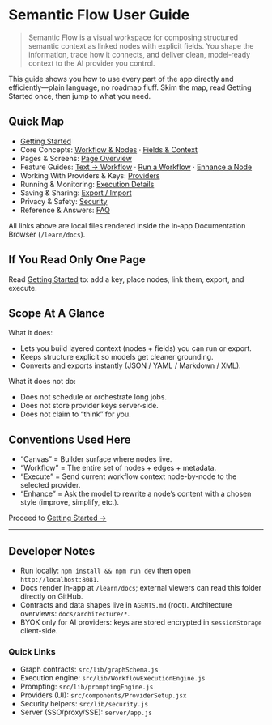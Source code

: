 # Semantic Flow User Guide

> Semantic Flow is a visual workspace for composing structured semantic context as linked nodes with explicit fields. You shape the information, trace how it connects, and deliver clean, model‑ready context to the AI provider you control.

This guide shows you how to use every part of the app directly and efficiently—plain language, no roadmap fluff. Skim the map, read Getting Started once, then jump to what you need.

## Quick Map
- [Getting Started](getting-started.md)
- Core Concepts: [Workflow & Nodes](ontology/overview.md) · [Fields & Context](ontology/node-context.md)
- Pages & Screens: [Page Overview](pages/overview.md)
- Feature Guides: [Text → Workflow](features/text-to-workflow.md) · [Run a Workflow](features/workflow-execution.md) · [Enhance a Node](features/node-enhancement.md)
- Working With Providers & Keys: [Providers](providers.md)
- Running & Monitoring: [Execution Details](execution.md)
- Saving & Sharing: [Export / Import](export-import.md)
- Privacy & Safety: [Security](security.md)
- Reference & Answers: [FAQ](faq.md)

All links above are local files rendered inside the in‑app Documentation Browser (`/learn/docs`).

## If You Read Only One Page
Read [Getting Started](getting-started.md) to: add a key, place nodes, link them, export, and execute.

## Scope At A Glance
What it does:
- Lets you build layered context (nodes + fields) you can run or export.
- Keeps structure explicit so models get cleaner grounding.
- Converts and exports instantly (JSON / YAML / Markdown / XML).

What it does not do:
- Does not schedule or orchestrate long jobs.
- Does not store provider keys server‑side.
- Does not claim to “think” for you.

## Conventions Used Here
- “Canvas” = Builder surface where nodes live.
- “Workflow” = The entire set of nodes + edges + metadata.
- “Execute” = Send current workflow context node-by-node to the selected provider.
- “Enhance” = Ask the model to rewrite a node’s content with a chosen style (improve, simplify, etc.).

Proceed to [Getting Started →](getting-started.md)

---

## Developer Notes

- Run locally: `npm install && npm run dev` then open `http://localhost:8081`.
- Docs render in-app at `/learn/docs`; external viewers can read this folder directly on GitHub.
- Contracts and data shapes live in `AGENTS.md` (root). Architecture overviews: `docs/architecture/*`.
- BYOK only for AI providers: keys are stored encrypted in `sessionStorage` client-side.

### Quick Links

- Graph contracts: `src/lib/graphSchema.js`
- Execution engine: `src/lib/WorkflowExecutionEngine.js`
- Prompting: `src/lib/promptingEngine.js`
- Providers (UI): `src/components/ProviderSetup.jsx`
- Security helpers: `src/lib/security.js`
- Server (SSO/proxy/SSE): `server/app.js`
